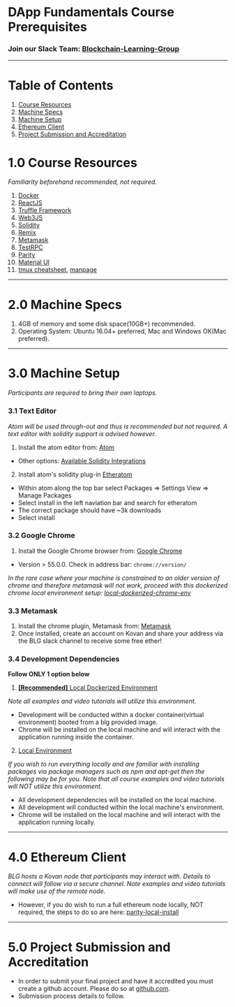 # DApp Fundamentals Course Prerequisites

### Join our Slack Team: [Blockchain-Learning-Group](https://join.slack.com/t/blockchainlearning/shared_invite/enQtMjIyMzIyODMxMjE3LWM4MTA5YWUwNWI0YmMyMTI5OTY1ODhlYjU3NGJiYWYzYzliMDZlMzM4OGUyZjg0Njk0NzQ0NmI5NGYzZDJlNWY)
---
# Table of Contents
1. [Course Resources](https://github.com/Blockchain-Learning-Group/dapp-fundamentals/blob/master/course-content/general.md#10-course-resources)
2. [Machine Specs](https://github.com/Blockchain-Learning-Group/dapp-fundamentals/blob/master/course-content/general.md#20-machine-specs)
3. [Machine Setup](https://github.com/Blockchain-Learning-Group/dapp-fundamentals/blob/master/course-content/general.md#30-machine-setup)
4. [Ethereum Client](https://github.com/Blockchain-Learning-Group/dapp-fundamentals/blob/master/course-content/general.md#40-ethereum-client)
5. [Project Submission and Accreditation](https://github.com/Blockchain-Learning-Group/dapp-fundamentals/blob/master/course-content/general.md#50-project-submission-and-accreditation)

# 1.0 Course Resources

*Familiarity beforehand recommended, not required.*
1. [Docker](https://www.docker.com/)
2. [ReactJS](https://reactjs.org/)
3. [Truffle Framework](http://truffleframework.com/)
4. [Web3JS](https://github.com/ethereum/wiki/wiki/JavaScript-API)
5. [Solidity](https://solidity.readthedocs.io/en/develop/)
6. [Remix](https://ethereum.github.io/browser-solidity/#version=soljson-v0.4.15+commit.bbb8e64f.js)
7. [Metamask](https://metamask.io/)
8. [TestRPC](https://github.com/ethereumjs/testrpc)
9. [Parity](https://parity.io/)
10. [Material UI](http://www.material-ui.com/)
11. [tmux cheatsheet](https://gist.github.com/MohamedAlaa/2961058), [manpage](http://manpages.ubuntu.com/manpages/zesty/man1/tmux.1.html)
---
# 2.0 Machine Specs
1. 4GB of memory and some disk space(10GB+) recommended.
2. Operating System: Ubuntu 16.04+ preferred, Mac and Windows OK(Mac preferred).
---
# 3.0 Machine Setup

*Participants are required to bring their own laptops.*

### 3.1 Text Editor

*Atom will be used through-out and thus is recommended but not required. A text editor with solidity support is advised however.*
1. Install the atom editor from: [Atom](https://flight-manual.atom.io/getting-started/sections/installing-atom/)
- Other options: [Available Solidity Integrations](http://solidity.readthedocs.io/en/latest/index.html#available-solidity-integrations)

2. Install atom's solidity plug-in [Etheratom](https://atom.io/packages/etheratom)
- Within atom along the top bar select Packages => Settings View => Manage Packages
- Select install in the left naviation bar and search for etheratom
- The correct package should have ~3k downloads
- Select install

### 3.2 Google Chrome
1. Install the Google Chrome browser from: [Google Chrome](https://support.google.com/chrome/answer/95346?co=GENIE.Platform%3DDesktop&hl=en-GB)
- Version > 55.0.0.  Check in address bar: `chrome://version/`

*In the rare case where your machine is constrained to an older version of chrome and therefore metamask will not work, proceed with this dockerized chrome local environment setup: [local-dockerized-chrome-env](https://github.com/Blockchain-Learning-Group/dapp-fundamentals/blob/master/course-content/prerequisites/local-dockerized-chrome-env.md)*

### 3.3 Metamask
1. Install the chrome plugin, Metamask from: [Metamask](https://chrome.google.com/webstore/detail/metamask/nkbihfbeogaeaoehlefnkodbefgpgknn?hl=en)
2. Once installed, create an account on Kovan and share your address via the BLG slack channel to receive some free ether!

### 3.4 Development Dependencies

__Follow ONLY 1 option below__

1. [__[Recommended]__ Local Dockerized Environment](https://github.com/Blockchain-Learning-Group/dapp-fundamentals/blob/master/course-content/prerequisites/local-docker-env.md)

*Note all examples and video tutorials will utilize this environment.*
  - Development will be conducted within a docker container(virtual environment) booted from a blg provided image.
  - Chrome will be installed on the local machine and will interact with the application running inside the container.

2. [Local Environment](https://github.com/Blockchain-Learning-Group/dapp-fundamentals/blob/master/course-content/prerequisites/local-env.md)

*If you wish to run everything locally and are familiar with installing packages via package managers such as npm and apt-get then the following may be for you. Note that all course examples and video tutorials will NOT utilize this environment.*
- All development dependencies will be installed on the local machine.
- All development will conducted within the local machine's environment.
- Chrome will be installed on the local machine and will interact with the application running locally.
---
# 4.0 Ethereum Client

*BLG hosts a Kovan node that participants may interact with. Details to connect will follow via a secure channel. Note examples and video tutorials will make use of the remote node.*

- However, if you do wish to run a full ethereum node locally, NOT required, the steps to do so are here: [parity-local-install](https://github.com/Blockchain-Learning-Group/dapp-fundamentals/blob/master/course-content/prerequisites/parity-local-install.md)
---
# 5.0 Project Submission and Accreditation
- In order to submit your final project and have it accredited you must create a github account.  Please do so at [github.com](https://github.com/).
- Submission process details to follow.
